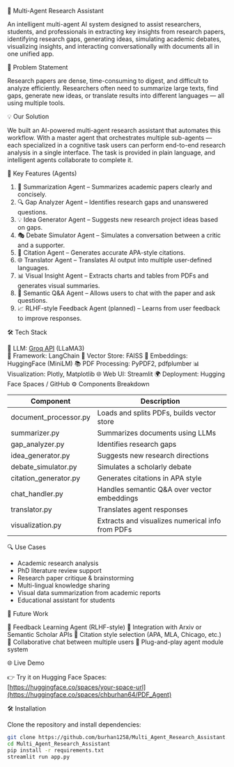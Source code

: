 🤖 Multi-Agent Research Assistant

An intelligent multi-agent AI system designed to assist researchers, students, and professionals in extracting key insights from research papers, identifying research gaps, generating ideas, simulating academic debates, visualizing insights, and interacting conversationally with documents all in one unified app.

🚨 Problem Statement

Research papers are dense, time-consuming to digest, and difficult to analyze efficiently. Researchers often need to summarize large texts, find gaps, generate new ideas, or translate results into different languages — all using multiple tools.

💡 Our Solution

We built an AI-powered multi-agent research assistant that automates this workflow. With a master agent that orchestrates multiple sub-agents — each specialized in a cognitive task users can perform end-to-end research analysis in a single interface.
The task is provided in plain language, and intelligent agents collaborate to complete it.

🧠 Key Features (Agents)

1. 📝 Summarization Agent – Summarizes academic papers clearly and concisely.
2. 🔍 Gap Analyzer Agent – Identifies research gaps and unanswered questions.
3. 💡 Idea Generator Agent – Suggests new research project ideas based on gaps.
4. 🎭 Debate Simulator Agent – Simulates a conversation between a critic and a supporter.
5. 📎 Citation Agent – Generates accurate APA-style citations.
6. 🌐 Translator Agent – Translates AI output into multiple user-defined languages.
7. 📊 Visual Insight Agent – Extracts charts and tables from PDFs and generates visual summaries.
8. 💬 Semantic Q&A Agent – Allows users to chat with the paper and ask questions.
9. 📈 RLHF-style Feedback Agent (planned) – Learns from user feedback to improve responses.

🛠 Tech Stack

💬 LLM: [Groq API](https://groq.com/) (LLaMA3)  
🧠 Framework: LangChain
🎯 Vector Store: FAISS
🔎 Embeddings: HuggingFace (MiniLM)
📚 PDF Processing: PyPDF2, pdfplumber
📊 Visualization: Plotly, Matplotlib
🌐 Web UI: Streamlit
🌍 Deployment: Hugging Face Spaces / GitHub
⚙️ Components Breakdown

| Component               | Description                                     |
|------------------------|-------------------------------------------------|
| document_processor.py  | Loads and splits PDFs, builds vector store     |
| summarizer.py          | Summarizes documents using LLMs                 |
| gap_analyzer.py        | Identifies research gaps                        |
| idea_generator.py      | Suggests new research directions                |
| debate_simulator.py    | Simulates a scholarly debate                    |
| citation_generator.py  | Generates citations in APA style                |
| chat_handler.py        | Handles semantic Q&A over vector embeddings     |
| translator.py          | Translates agent responses                      |
| visualization.py       | Extracts and visualizes numerical info from PDFs|

🔍 Use Cases

- Academic research analysis
- PhD literature review support
- Research paper critique & brainstorming
- Multi-lingual knowledge sharing
- Visual data summarization from academic reports
- Educational assistant for students

🚀 Future Work

🧠 Feedback Learning Agent (RLHF-style)
🔗 Integration with Arxiv or Semantic Scholar APIs
🧾 Citation style selection (APA, MLA, Chicago, etc.)
🤝 Collaborative chat between multiple users
🧪 Plug-and-play agent module system

🌐 Live Demo

👉 Try it on Hugging Face Spaces:  
[https://huggingface.co/spaces/your-space-url](https://huggingface.co/spaces/chburhan64/PDF_Agent)

🛠️ Installation

Clone the repository and install dependencies:

```bash
git clone https://github.com/burhan1258/Multi_Agent_Research_Assistant.git
cd Multi_Agent_Research_Assistant
pip install -r requirements.txt
streamlit run app.py
